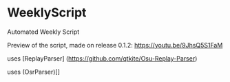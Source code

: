 # WeeklyScript

Automated Weekly Script

Preview of the script, made on release 0.1.2:
https://youtu.be/9JhsQ5S1FaM

uses [ReplayParser] (https://github.com/qtkite/Osu-Replay-Parser) 

uses (OsrParser)[] 
